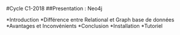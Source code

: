 #Cycle C1-2018
##Presentation : Neo4j

*Introduction
*Différence entre Relational et Graph base de données
*Avantages et Inconvénients
*Conclusion
*Installation
*Tutoriel
